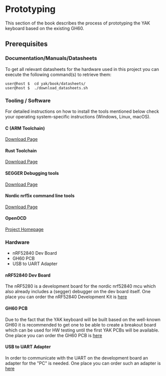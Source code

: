 # Prototyping

This section of the book describes the process of prototyping the YAK keyboard based on the existing
GH60.

## Prerequisites
### Documentation/Manuals/Datasheets
To get all relevant datasheets for the hardware used in this project you can execute the following
command(s) to retrieve them:

```shell
user@host $  cd yak/book/datasheets/
user@host $  ./download_datasheets.sh
```

### Tooling / Software
For detailed instructions on how to install the tools mentioned below check your operating
system-specific instructions (Windows, Linux, macOS).

#### C (ARM Toolchain)
[Download Page](https://developer.arm.com/open-source/gnu-toolchain/gnu-rm/downloads)
#### Rust Toolchain
[Download Page](https://rustup.rs/)
#### SEGGER Debugging tools
[Download Page](https://www.segger.com/downloads/jlink/#J-LinkSoftwareAndDocumentationPack)
#### Nordic nrf5x command line tools
[Download Page](https://infocenter.nordicsemi.com/topic/ug_nrf5x_cltools/UG/cltools/nrf5x_command_line_tools_lpage.html)
#### OpenOCD
[Project Homepage](http://openocd.org/)


### Hardware

* nRF52840 Dev Board
* GH60 PCB
* USB to UART Adapter

#### nRF52840 Dev Board
The nRF5280 is a development board for the nordic nrf52840 mcu which also already includes a (segger) debugger on the dev board itself.
One place you can order the nRF52840 Development Kit is [here](https://www.rutronik24.com/product/nordic/nrf52840-dk/10422794.html)

#### GH60 PCB
Due to the fact that the YAK keyboard will be built based on the well-known GH60 it is recommended to get one to be able to create a breakout board
which can be used for HW testing until the first YAK PCBs will be available.
One place you can order the GH60 PCB is [here](https://www.banggood.com/GH60-DIY-Mechanical-Keyboard-PCB-Support-Breathing-LED-60-Cherry-MX-Poker2-Poker3-p-1084998.html?cur_warehouse=CN)

#### USB to UART Adapter
In order to communicate with the UART on the development board an adapter for the "PC" is needed.
One place you can order such an adapter is [here](https://www.amazon.de/dp/B0753H4SQS/ref=cm_sw_em_r_mt_dp_U_uEdSCb45T73B2?th=1)
